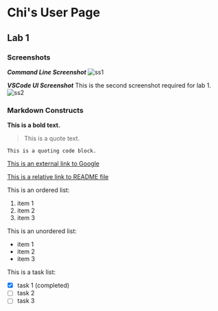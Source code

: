 # Chi's User Page
## Lab 1
### Screenshots
***Command Line Screenshot***
![ss1](https://user-images.githubusercontent.com/98358643/230745205-ace2df44-f2d6-4206-bf56-f07294b442b0.jpg)

***VSCode UI Screenshot***
This is the second screenshot required for lab 1.
![ss2](https://user-images.githubusercontent.com/98358643/230745214-b4e9c3d1-12cf-4203-863c-842f1c8006e6.jpg)


### Markdown Constructs
**This is a bold text.**
> This is a quote text.
```
This is a quoting code block.
```
[This is an external link to Google](www.google.com)

[This is a relative link to README file](README.md)

This is an ordered list:
1. item 1
2. item 2
3. item 3

This is an unordered list:
* item 1
* item 2
* item 3

This is a task list:
- [x] task 1 (completed)
- [ ] task 2
- [ ] task 3
